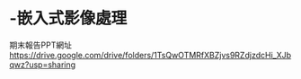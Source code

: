 # -嵌入式影像處理

期末報告PPT網址
https://drive.google.com/drive/folders/1TsQwOTMRfXBZjvs9RZdjzdcHi_XJbqwz?usp=sharing
